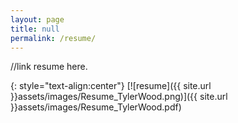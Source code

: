 ```yaml
---
layout: page
title: null
permalink: /resume/
---
```


//link resume here.

{: style="text-align:center"}
[![resume]({{ site.url }}assets/images/Resume_TylerWood.png)]({{ site.url }}assets/images/Resume_TylerWood.pdf)

